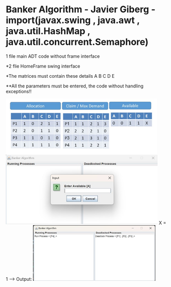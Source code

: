 ﻿# Banker Algorithm - Javier Giberg - **import(javax.swing , java.awt , java.util.HashMap , java.util.concurrent.Semaphore)**
 
 <p> 1 file main ADT code without frame interface </p>
 
 *2 flie HomeFrame swing interface


 *The matrices must contain these details A B C D E  


 **All the parameters must be entered, the code without handling exceptions!!
 
 <img width="473" alt="image" src="pic3.jpg" >
 <img width="474" alt="image" src="pic 1.jpg">
X = 1 --> Output:
 <img width="382" alt="image" src="pic2.jpg">



 
 
